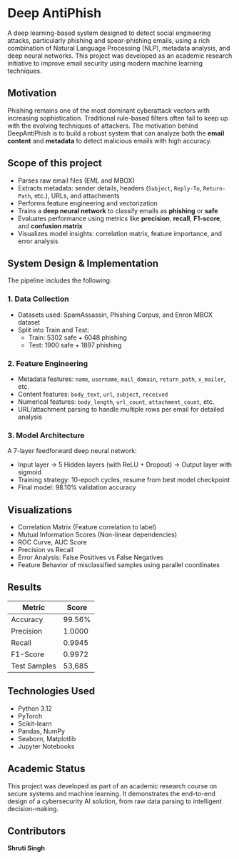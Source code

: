 # Deep AntiPhish
A deep learning-based system designed to detect social engineering attacks, particularly phishing and spear-phishing emails, using a rich combination of Natural Language Processing (NLP), metadata analysis, and deep neural networks. This project was developed as an academic research initiative to improve email security using modern machine learning techniques.

## Motivation
Phishing remains one of the most dominant cyberattack vectors with increasing sophistication. Traditional rule-based filters often fail to keep up with the evolving techniques of attackers. The motivation behind DeepAntiPhish is to build a robust system that can analyze both the **email content** and **metadata** to detect malicious emails with high accuracy.

## Scope of this project
- Parses raw email files (EML and MBOX)
- Extracts metadata: sender details, headers (`Subject`, `Reply-To`, `Return-Path`, etc.), URLs, and attachments
- Performs feature engineering and vectorization
- Trains a **deep neural network** to classify emails as **phishing** or **safe**
- Evaluates performance using metrics like **precision**, **recall**, **F1-score**, and **confusion matrix**
- Visualizes model insights: correlation matrix, feature importance, and error analysis

## System Design & Implementation
The pipeline includes the following:

### 1. **Data Collection**
- Datasets used: SpamAssassin, Phishing Corpus, and Enron MBOX dataset
- Split into Train and Test:
  - Train: 5302 safe + 6048 phishing
  - Test: 1900 safe + 1897 phishing

### 2. **Feature Engineering**
- Metadata features: `name`, `username`, `mail_domain`, `return_path`, `x_mailer`, etc.
- Content features: `body_text`, `url`, `subject`, `received`
- Numerical features: `body_length`, `url_count`, `attachment_count`, etc.
- URL/attachment parsing to handle multiple rows per email for detailed analysis

### 3. **Model Architecture**
A 7-layer feedforward deep neural network:
- Input layer → 5 Hidden layers (with ReLU + Dropout) → Output layer with sigmoid
- Training strategy: 10-epoch cycles, resume from best model checkpoint
- Final model: 98.10% validation accuracy

## Visualizations
- Correlation Matrix (Feature correlation to label)
- Mutual Information Scores (Non-linear dependencies)
- ROC Curve, AUC Score
- Precision vs Recall
- Error Analysis: False Positives vs False Negatives
- Feature Behavior of misclassified samples using parallel coordinates

## Results

| Metric       | Score      |
|--------------|------------|
| Accuracy     | 99.56%     |
| Precision    | 1.0000     |
| Recall       | 0.9945     |
| F1-Score     | 0.9972     |
| Test Samples | 53,685     |


## Technologies Used

- Python 3.12
- PyTorch
- Scikit-learn
- Pandas, NumPy
- Seaborn, Matplotlib
- Jupyter Notebooks

## Academic Status

This project was developed as part of an academic research course on secure systems and machine learning. It demonstrates the end-to-end design of a cybersecurity AI solution, from raw data parsing to intelligent decision-making.

## Contributors
**Shruti Singh**
